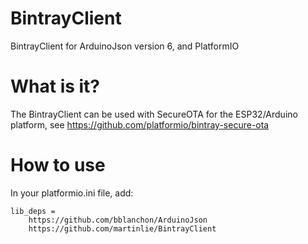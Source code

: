 # BintrayClient
BintrayClient for ArduinoJson version 6, and PlatformIO

# What is it?
The BintrayClient can be used with SecureOTA for the ESP32/Arduino platform, see https://github.com/platformio/bintray-secure-ota

# How to use
In your platformio.ini file, add:

```
lib_deps = 
    https://github.com/bblanchon/ArduinoJson
    https://github.com/martinlie/BintrayClient
```
